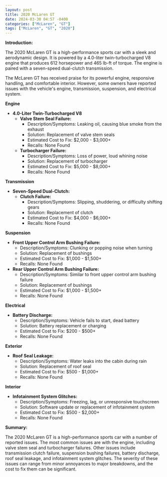 ```yaml
---
layout: post
title: 2020 McLaren GT
date: 2024-03-30 04:57 -0400
categories: ["McLaren", "GT"]
tags: ["McLaren", "GT", "2020"]
---
```

**Introduction:**

The 2020 McLaren GT is a high-performance sports car with a sleek and aerodynamic design. It is powered by a 4.0-liter twin-turbocharged V8 engine that produces 612 horsepower and 465 lb-ft of torque. The engine is paired with a seven-speed dual-clutch transmission.

The McLaren GT has received praise for its powerful engine, responsive handling, and comfortable interior. However, some owners have reported issues with the vehicle's engine, transmission, suspension, and electrical system.

**Engine**

* **4.0-Liter Twin-Turbocharged V8**
  * **Valve Stem Seal Failure:**
    * Description/Symptoms: Leaking oil, causing blue smoke from the exhaust
    * Solution: Replacement of valve stem seals
    * Estimated Cost to Fix: $2,000 - $3,000+
    * Recalls: None Found
  * **Turbocharger Failure:**
    * Description/Symptoms: Loss of power, loud whining noise
    * Solution: Replacement of turbocharger
    * Estimated Cost to Fix: $5,000 - $8,000+
    * Recalls: None Found

**Transmission**

* **Seven-Speed Dual-Clutch:**
  * **Clutch Failure:**
    * Description/Symptoms: Slipping, shuddering, or difficulty shifting gears
    * Solution: Replacement of clutch
    * Estimated Cost to Fix: $4,000 - $6,000+
    * Recalls: None Found

**Suspension**

* **Front Upper Control Arm Bushing Failure:**
    * Description/Symptoms: Clunking or popping noise when turning
    * Solution: Replacement of bushings
    * Estimated Cost to Fix: $1,000 - $1,500+
    * Recalls: None Found
* **Rear Upper Control Arm Bushing Failure:**
    * Description/Symptoms: Similar to front upper control arm bushing failure
    * Solution: Replacement of bushings
    * Estimated Cost to Fix: $1,000 - $1,500+
    * Recalls: None Found

**Electrical**

* **Battery Discharge:**
    * Description/Symptoms: Vehicle fails to start, dead battery
    * Solution: Battery replacement or charging
    * Estimated Cost to Fix: $200 - $500+
    * Recalls: None Found

**Exterior**

* **Roof Seal Leakage:**
    * Description/Symptoms: Water leaks into the cabin during rain
    * Solution: Replacement of roof seal
    * Estimated Cost to Fix: $500 - $1,000+
    * Recalls: None Found

**Interior**

* **Infotainment System Glitches:**
    * Description/Symptoms: Freezing, lag, or unresponsive touchscreen
    * Solution: Software update or replacement of infotainment system
    * Estimated Cost to Fix: $500 - $2,000+
    * Recalls: None Found

**Summary:**

The 2020 McLaren GT is a high-performance sports car with a number of reported issues. The most common issues are with the engine, including valve stem seal and turbocharger failures. Other issues include transmission clutch failure, suspension bushing failures, battery discharge, roof seal leakage, and infotainment system glitches. The severity of these issues can range from minor annoyances to major breakdowns, and the cost to fix them can be significant.
